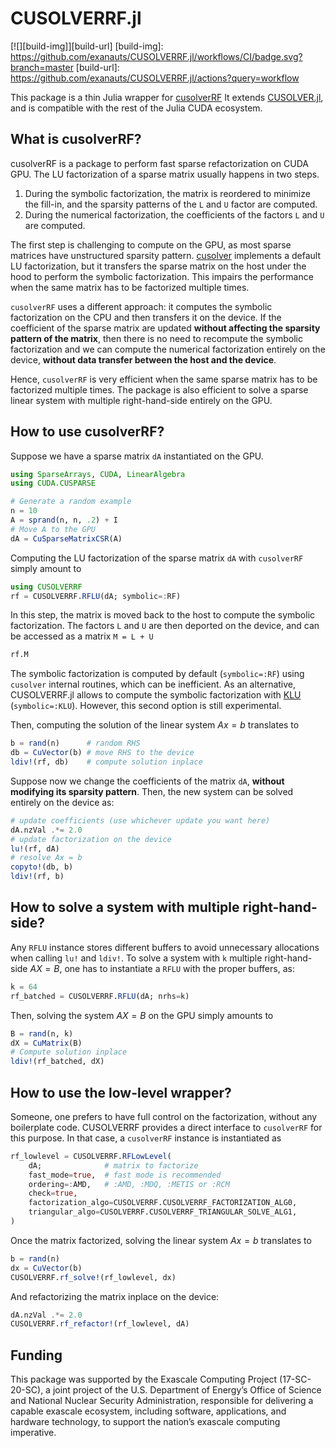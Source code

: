 # CUSOLVERRF.jl

[![][build-img]][build-url]
[build-img]: https://github.com/exanauts/CUSOLVERRF.jl/workflows/CI/badge.svg?branch=master
[build-url]: https://github.com/exanauts/CUSOLVERRF.jl/actions?query=workflow

This package is a thin Julia wrapper for [cusolverRF](https://docs.nvidia.com/cuda/cusolver/index.html#cuSolverRF-reference`)
It extends [CUSOLVER.jl](https://github.com/JuliaGPU/CUDA.jl/tree/master/lib/cusolver), and is compatible with the rest of the Julia CUDA ecosystem.

## What is cusolverRF?

cusolverRF is a package to perform fast sparse refactorization on CUDA GPU.
The LU factorization of a sparse matrix usually happens in two steps.

1. During the symbolic factorization, the matrix is reordered to minimize the fill-in, and the sparsity patterns of the `L` and `U` factor are computed.
2. During the numerical factorization, the coefficients of the factors `L` and `U` are computed.

The first step is challenging to compute on the GPU, as most sparse matrices
have unstructured sparsity pattern. [cusolver](https://docs.nvidia.com/cuda/cusolver/index.html#cusolver-lt-t-gt-csrlsvlu) implements a default LU factorization,
but it transfers the sparse matrix on the host under the hood to perform
the symbolic factorization. This impairs the performance when the same
matrix has to be factorized multiple times.

`cusolverRF` uses a different approach: it computes the symbolic factorization on the
CPU and then transfers it on the device. If the coefficient of the sparse matrix
are updated **without affecting the sparsity pattern of the matrix**, then there
is no need to recompute the symbolic factorization and we can compute the
numerical factorization entirely on the device, **without data transfer between
the host and the device**.

Hence, `cusolverRF` is very efficient when the same sparse matrix has to be factorized
multiple times. The package is also efficient to solve a sparse linear system
with multiple right-hand-side entirely on the GPU.


## How to use cusolverRF?

Suppose we have a sparse matrix `dA` instantiated on the GPU.
```julia
using SparseArrays, CUDA, LinearAlgebra
using CUDA.CUSPARSE

# Generate a random example
n = 10
A = sprand(n, n, .2) + I
# Move A to the GPU
dA = CuSparseMatrixCSR(A)
```
Computing the LU factorization of the sparse matrix `dA` with `cusolverRF` simply amount to
```julia
using CUSOLVERRF
rf = CUSOLVERRF.RFLU(dA; symbolic=:RF)
```
In this step, the matrix is moved back to the host to compute the
symbolic factorization. The factors `L` and `U` are then deported on
the device, and can be accessed as a matrix `M = L + U`
```julia
rf.M

```
The symbolic factorization is computed by default (`symbolic=:RF`) using `cusolver` internal
routines, which can be inefficient.
As an alternative, CUSOLVERRF.jl allows to compute the symbolic factorization
with [KLU](https://github.com/JuliaSparse/KLU.jl) (`symbolic=:KLU`). However, this second option is still experimental.

Then, computing the solution of the linear system $Ax = b$ translates to
```julia
b = rand(n)      # random RHS
db = CuVector(b) # move RHS to the device
ldiv!(rf, db)    # compute solution inplace

```

Suppose now we change the coefficients of the matrix `dA`, **without
modifying its sparsity pattern**. Then, the new system can be
solved entirely on the device as:
```julia
# update coefficients (use whichever update you want here)
dA.nzVal .*= 2.0
# update factorization on the device
lu!(rf, dA)
# resolve Ax = b
copyto!(db, b)
ldiv!(rf, b)
```

## How to solve a system with multiple right-hand-side?

Any `RFLU` instance stores different buffers to avoid unnecessary
allocations when calling `lu!` and `ldiv!`. To solve a system
with `k` multiple right-hand-side $AX=B$, one has
to instantiate a `RFLU` with the proper buffers, as:
```julia
k = 64
rf_batched = CUSOLVERRF.RFLU(dA; nrhs=k)

```
Then, solving the system $AX=B$ on the GPU simply amounts to
```julia
B = rand(n, k)
dX = CuMatrix(B)
# Compute solution inplace
ldiv!(rf_batched, dX)

```

## How to use the low-level wrapper?

Someone, one prefers to have full control on the factorization,
without any boilerplate code. CUSOLVERRF provides a direct interface
to `cusolverRF` for this purpose. In that case, a `cusolverRF` instance
is instantiated as
```julia
rf_lowlevel = CUSOLVERRF.RFLowLevel(
    dA;              # matrix to factorize
    fast_mode=true,  # fast mode is recommended
    ordering=:AMD,   # :AMD, :MDQ, :METIS or :RCM
    check=true,
    factorization_algo=CUSOLVERRF.CUSOLVERRF_FACTORIZATION_ALG0,
    triangular_algo=CUSOLVERRF.CUSOLVERRF_TRIANGULAR_SOLVE_ALG1,
)

```
Once the matrix factorized,
solving the linear system $Ax =b$ translates to
```julia
b = rand(n)
dx = CuVector(b)
CUSOLVERRF.rf_solve!(rf_lowlevel, dx)

```
And refactorizing the matrix inplace on the device:
```julia
dA.nzVal .*= 2.0
CUSOLVERRF.rf_refactor!(rf_lowlevel, dA)

```

## Funding
This package was supported by the Exascale Computing Project (17-SC-20-SC), a joint project of the U.S. Department of Energy’s Office of Science and National Nuclear Security Administration, responsible for delivering a capable exascale ecosystem, including software, applications, and hardware technology, to support the nation’s exascale computing imperative.

